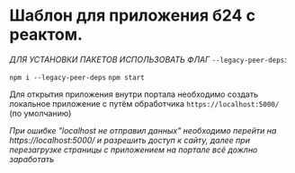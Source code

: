 # Шаблон для приложения б24 с реактом.

*ДЛЯ УСТАНОВКИ ПАКЕТОВ ИСПОЛЬЗОВАТЬ ФЛАГ* `--legacy-peer-deps`:

`npm i --legacy-peer-deps`
`npm start`

Для открытия приложения внутри портала необходимо создать локальное приложение с путём обработчика `https://localhost:5000/` (по умолчанию)

*При ошибке "localhost не отправил данных" необходимо перейти на https://localhost:5000/ и разрешить доступ к сайту, далее при перезагрузке страницы с приложением на портале всё дожлно заработать*